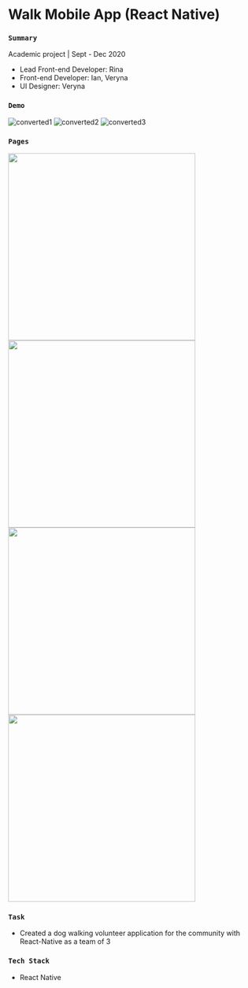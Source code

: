 # Walk Mobile App (React Native)


### `Summary`
Academic project | Sept - Dec 2020

- Lead Front-end Developer: Rina
- Front-end Developer: Ian, Veryna
- UI Designer: Veryna


### `Demo`
![converted1](https://user-images.githubusercontent.com/55810731/113471629-7c42b200-9412-11eb-958e-41e5da43ebb0.gif)
![converted2](https://user-images.githubusercontent.com/55810731/113471555-08a0a500-9412-11eb-948b-797822b9748f.gif)
![converted3](https://user-images.githubusercontent.com/55810731/113471565-16562a80-9412-11eb-952b-e7652e1f0a41.gif)


### `Pages`

<img height="380" width="Auto" src="https://user-images.githubusercontent.com/55810731/103147293-e7406680-4708-11eb-8d53-dfef7619a38e.png" />
<img height="380" width="Auto" src="https://user-images.githubusercontent.com/55810731/103147297-f1626500-4708-11eb-8c90-1b831da44544.png" />
<img height="380" width="Auto" src="https://user-images.githubusercontent.com/55810731/103147307-03dc9e80-4709-11eb-813c-b801782f7b06.png" />
<img height="380" width="Auto" src="https://user-images.githubusercontent.com/55810731/103149447-583e4900-471e-11eb-8c9e-c6a11e6bf42d.png" />





  
### `Task`
-	Created a dog walking volunteer application for the community with React-Native as a team of 3

  
### `Tech Stack`
- React Native
